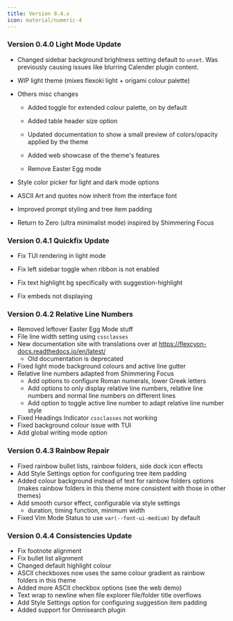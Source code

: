 ```yaml
---
title: Version 0.4.x
icon: material/numeric-4
---
```


### Version 0.4.0 Light Mode Update

- Changed sidebar background brightness setting default to `unset`.
Was previously causing issues like blurring Calender plugin content.

- WIP light theme (mixes flexoki light + origami colour palette)

- Others misc changes

  - Added toggle for extended colour palette, on by default

  - Added table header size option

  - Updated documentation to show a small preview of colors/opacity applied by
  the theme

  - Added web showcase of the theme's features

  - Remove Easter Egg mode

- Style color picker for light and dark mode options

- ASCII Art and quotes now inherit from the interface font

- Improved prompt styling and tree item padding

- Return to Zero (ultra minimalist mode) inspired by Shimmering Focus

### Version 0.4.1 Quickfix Update

- Fix TUI rendering in light mode

- Fix left sidebar toggle when ribbon is not enabled

- Fix text highlight bg specifically with suggestion-highlight

- Fix embeds not displaying

### Version 0.4.2 Relative Line Numbers

- Removed leftover Easter Egg Mode stuff
- File line width setting using `cssclasses`
- New documentation site with translations over at https://flexcyon-docs.readthedocs.io/en/latest/
	- Old documentation is deprecated
- Fixed light mode background colours and active line gutter
- Relative line numbers adapted from Shimmering Focus
	- Add options to configure Roman numerals, lower Greek letters
	- Add options to only display relative line numbers, relative line numbers and normal line numbers on different lines
	- Add option to toggle active line number to adapt relative line number style
- Fixed Headings Indicator `cssclasses` not working
- Fixed background colour issue with TUI
- Add global writing mode option

### Version 0.4.3 Rainbow Repair

- Fixed rainbow bullet lists, rainbow folders, side dock icon effects
- Add Style Settings option for configuring tree item padding
- Added colour background instead of text for rainbow folders options (makes rainbow folders in this theme more consistent with those in other themes)
- Add smooth cursor effect, configurable via style settings 
	- duration, timing function, minimum width
- Fixed Vim Mode Status to use `var(--font-ui-medium)` by default

### Version 0.4.4 Consistencies Update
- Fix footnote alignment
- Fix bullet list alignment
- Changed default highlight colour
- ASCII checkboxes now uses the same colour gradient as rainbow folders in this theme
- Added more ASCII checkbox options (see the web demo)
- Text wrap to newline when file explorer file/folder title overflows
- Add Style Settings option for configuring suggestion item padding
- Added support for Omnisearch plugin
